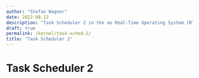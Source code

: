 ```yaml
---
author: "Stefan Wagner"
date: 2022-08-12
description: "Task Scheduler 2 in the ao Real-Time Operating System (RTOS)."
draft: true
permalink: /kernel/task-sched-2/
title: "Task Scheduler 2"
---
```


# Task Scheduler 2
